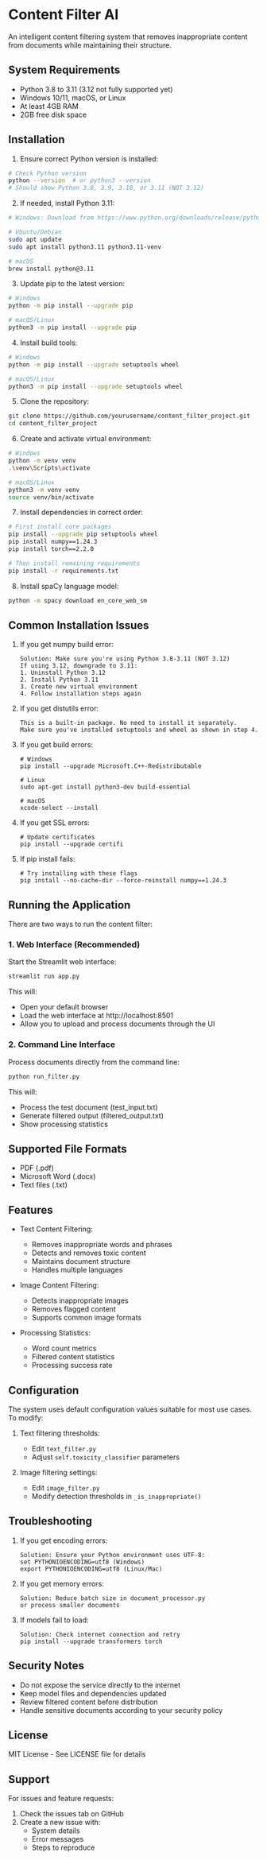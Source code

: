 # Content Filter AI

An intelligent content filtering system that removes inappropriate content from documents while maintaining their structure.

## System Requirements

- Python 3.8 to 3.11 (3.12 not fully supported yet)
- Windows 10/11, macOS, or Linux
- At least 4GB RAM
- 2GB free disk space

## Installation

1. Ensure correct Python version is installed:
```bash
# Check Python version
python --version  # or python3 --version
# Should show Python 3.8, 3.9, 3.10, or 3.11 (NOT 3.12)
```

2. If needed, install Python 3.11:
```bash
# Windows: Download from https://www.python.org/downloads/release/python-3115/

# Ubuntu/Debian
sudo apt update
sudo apt install python3.11 python3.11-venv

# macOS
brew install python@3.11
```

3. Update pip to the latest version:
```bash
# Windows
python -m pip install --upgrade pip

# macOS/Linux
python3 -m pip install --upgrade pip
```

4. Install build tools:
```bash
# Windows
python -m pip install --upgrade setuptools wheel

# macOS/Linux
python3 -m pip install --upgrade setuptools wheel
```

5. Clone the repository:
```bash
git clone https://github.com/yourusername/content_filter_project.git
cd content_filter_project
```

6. Create and activate virtual environment:
```bash
# Windows
python -m venv venv
.\venv\Scripts\activate

# macOS/Linux
python3 -m venv venv
source venv/bin/activate
```

7. Install dependencies in correct order:
```bash
# First install core packages
pip install --upgrade pip setuptools wheel
pip install numpy==1.24.3
pip install torch==2.2.0

# Then install remaining requirements
pip install -r requirements.txt
```

8. Install spaCy language model:
```bash
python -m spacy download en_core_web_sm
```

## Common Installation Issues

1. If you get numpy build error:
   ```
   Solution: Make sure you're using Python 3.8-3.11 (NOT 3.12)
   If using 3.12, downgrade to 3.11:
   1. Uninstall Python 3.12
   2. Install Python 3.11
   3. Create new virtual environment
   4. Follow installation steps again
   ```

2. If you get distutils error:
   ```
   This is a built-in package. No need to install it separately.
   Make sure you've installed setuptools and wheel as shown in step 4.
   ```

3. If you get build errors:
   ```
   # Windows
   pip install --upgrade Microsoft.C++-Redistributable
   
   # Linux
   sudo apt-get install python3-dev build-essential
   
   # macOS
   xcode-select --install
   ```

4. If you get SSL errors:
   ```
   # Update certificates
   pip install --upgrade certifi
   ```

5. If pip install fails:
   ```
   # Try installing with these flags
   pip install --no-cache-dir --force-reinstall numpy==1.24.3
   ```

## Running the Application

There are two ways to run the content filter:

### 1. Web Interface (Recommended)

Start the Streamlit web interface:
```bash
streamlit run app.py
```
This will:
- Open your default browser
- Load the web interface at http://localhost:8501
- Allow you to upload and process documents through the UI

### 2. Command Line Interface

Process documents directly from the command line:
```bash
python run_filter.py
```
This will:
- Process the test document (test_input.txt)
- Generate filtered output (filtered_output.txt)
- Show processing statistics

## Supported File Formats

- PDF (.pdf)
- Microsoft Word (.docx)
- Text files (.txt)

## Features

- Text Content Filtering:
  - Removes inappropriate words and phrases
  - Detects and removes toxic content
  - Maintains document structure
  - Handles multiple languages

- Image Content Filtering:
  - Detects inappropriate images
  - Removes flagged content
  - Supports common image formats

- Processing Statistics:
  - Word count metrics
  - Filtered content statistics
  - Processing success rate

## Configuration

The system uses default configuration values suitable for most use cases. To modify:

1. Text filtering thresholds:
   - Edit `text_filter.py`
   - Adjust `self.toxicity_classifier` parameters

2. Image filtering settings:
   - Edit `image_filter.py`
   - Modify detection thresholds in `_is_inappropriate()`

## Troubleshooting

1. If you get encoding errors:
   ```
   Solution: Ensure your Python environment uses UTF-8:
   set PYTHONIOENCODING=utf8 (Windows)
   export PYTHONIOENCODING=utf8 (Linux/Mac)
   ```

2. If you get memory errors:
   ```
   Solution: Reduce batch size in document_processor.py
   or process smaller documents
   ```

3. If models fail to load:
   ```
   Solution: Check internet connection and retry
   pip install --upgrade transformers torch
   ```

## Security Notes

- Do not expose the service directly to the internet
- Keep model files and dependencies updated
- Review filtered content before distribution
- Handle sensitive documents according to your security policy

## License

MIT License - See LICENSE file for details

## Support

For issues and feature requests:
1. Check the issues tab on GitHub
2. Create a new issue with:
   - System details
   - Error messages
   - Steps to reproduce 